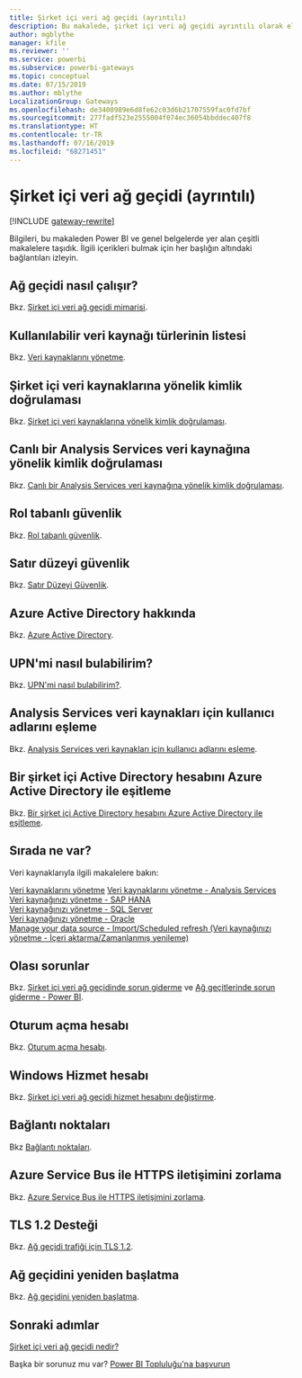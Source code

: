 ```yaml
---
title: Şirket içi veri ağ geçidi (ayrıntılı)
description: Bu makalede, şirket içi veri ağ geçidi ayrıntılı olarak ele alınmaktadır. Analysis Services kullanılırken hizmetin Azure Active Directory ve yerel Active Directory hesabınız ile nasıl çalıştığı incelenmektedir
author: mgblythe
manager: kfile
ms.reviewer: ''
ms.service: powerbi
ms.subservice: powerbi-gateways
ms.topic: conceptual
ms.date: 07/15/2019
ms.author: mblythe
LocalizationGroup: Gateways
ms.openlocfilehash: de3400989e6d8fe62c03d6b21707559fac0fd7bf
ms.sourcegitcommit: 277fadf523e2555004f074ec36054bbddec407f8
ms.translationtype: HT
ms.contentlocale: tr-TR
ms.lasthandoff: 07/16/2019
ms.locfileid: "68271451"
---
```

# <a name="on-premises-data-gateway-in-depth"></a>Şirket içi veri ağ geçidi (ayrıntılı)

[!INCLUDE [gateway-rewrite](includes/gateway-rewrite.md)]

Bilgileri, bu makaleden Power BI ve genel belgelerde yer alan çeşitli makalelere taşıdık. İlgili içerikleri bulmak için her başlığın altındaki bağlantıları izleyin.

## <a name="how-the-gateway-works"></a>Ağ geçidi nasıl çalışır?

Bkz. [Şirket içi veri ağ geçidi mimarisi](/data-integration/gateway/service-gateway-onprem-indepth).

## <a name="list-of-available-data-source-types"></a>Kullanılabilir veri kaynağı türlerinin listesi

Bkz. [Veri kaynaklarını yönetme](service-gateway-data-sources.md).

## <a name="authentication-to-on-premises-data-sources"></a>Şirket içi veri kaynaklarına yönelik kimlik doğrulaması

Bkz. [Şirket içi veri kaynaklarına yönelik kimlik doğrulaması](/data-integration/gateway/service-gateway-onprem-indepth#authentication-to-on-premises-data-sources).

## <a name="authentication-to-a-live-analysis-services-data-source"></a>Canlı bir Analysis Services veri kaynağına yönelik kimlik doğrulaması

Bkz. [Canlı bir Analysis Services veri kaynağına yönelik kimlik doğrulaması](service-gateway-enterprise-manage-ssas.md#authentication-to-a-live-analysis-services-data-source).

## <a name="role-based-security"></a>Rol tabanlı güvenlik

Bkz. [Rol tabanlı güvenlik](service-gateway-enterprise-manage-ssas.md#role-based-security).

## <a name="row-level-security"></a>Satır düzeyi güvenlik

Bkz. [Satır Düzeyi Güvenlik](service-gateway-enterprise-manage-ssas.md#row-level-security).

## <a name="what-about-azure-active-directory"></a>Azure Active Directory hakkında

Bkz. [Azure Active Directory](/data-integration/gateway/service-gateway-onprem-indepth#azure-active-directory).

## <a name="how-do-i-tell-what-my-upn-is"></a>UPN'mi nasıl bulabilirim?

Bkz. [UPN'mi nasıl bulabilirim?](/data-integration/gateway/service-gateway-onprem-indepth#how-do-i-tell-what-my-upn-is).

## <a name="mapping-usernames-for-analysis-services-data-sources"></a>Analysis Services veri kaynakları için kullanıcı adlarını eşleme

Bkz. [Analysis Services veri kaynakları için kullanıcı adlarını eşleme](service-gateway-enterprise-manage-ssas.md#mapping-usernames-for-analysis-services-data-sources).

## <a name="synchronize-an-on-premises-active-directory-with-azure-active-directory"></a>Bir şirket içi Active Directory hesabını Azure Active Directory ile eşitleme

Bkz. [Bir şirket içi Active Directory hesabını Azure Active Directory ile eşitleme](/data-integration/gateway/service-gateway-onprem-indepth#synchronize-an-on-premises-active-directory-with-azure-active-directory).

## <a name="what-to-do-next"></a>Sırada ne var?

Veri kaynaklarıyla ilgili makalelere bakın:

[Veri kaynaklarını yönetme](service-gateway-data-sources.md)
[Veri kaynaklarını yönetme - Analysis Services](service-gateway-enterprise-manage-ssas.md)  
[Veri kaynağınızı yönetme - SAP HANA](service-gateway-enterprise-manage-sap.md)  
[Veri kaynağınızı yönetme - SQL Server](service-gateway-enterprise-manage-sql.md)  
[Veri kaynağınızı yönetme - Oracle](service-gateway-onprem-manage-oracle.md)  
[Manage your data source - Import/Scheduled refresh (Veri kaynağınızı yönetme - İçeri aktarma/Zamanlanmış yenileme)](service-gateway-enterprise-manage-scheduled-refresh.md)  

## <a name="where-things-can-go-wrong"></a>Olası sorunlar

Bkz. [Şirket içi veri ağ geçidinde sorun giderme](/data-integration/gateway/service-gateway-tshoot) ve [Ağ geçitlerinde sorun giderme - Power BI](service-gateway-onprem-tshoot.md).

## <a name="sign-in-account"></a>Oturum açma hesabı

Bkz. [Oturum açma hesabı](/data-integration/gateway/service-gateway-onprem-indepth#sign-in-account).

## <a name="windows-service-account"></a>Windows Hizmet hesabı

Bkz. [Şirket içi veri ağ geçidi hizmet hesabını değiştirme](/data-integration/gateway/service-gateway-service-account).

## <a name="ports"></a>Bağlantı noktaları

Bkz [Bağlantı noktaları](/data-integration/gateway/service-gateway-communication#ports).

## <a name="forcing-https-communication-with-azure-service-bus"></a>Azure Service Bus ile HTTPS iletişimini zorlama

Bkz. [Azure Service Bus ile HTTPS iletişimini zorlama](/data-integration/gateway/service-gateway-communication#force-https-communication-with-azure-service-bus).

## <a name="support-for-tls-12"></a>TLS 1.2 Desteği

Bkz. [Ağ geçidi trafiği için TLS 1.2](/data-integration/gateway/service-gateway-communication#tls-12-for-gateway-traffic).

## <a name="how-to-restart-the-gateway"></a>Ağ geçidini yeniden başlatma

Bkz. [Ağ geçidini yeniden başlatma](/data-integration/gateway/service-gateway-restart).

## <a name="next-steps"></a>Sonraki adımlar

[Şirket içi veri ağ geçidi nedir?](service-gateway-onprem.md)

Başka bir sorunuz mu var? [Power BI Topluluğu'na başvurun](http://community.powerbi.com/)